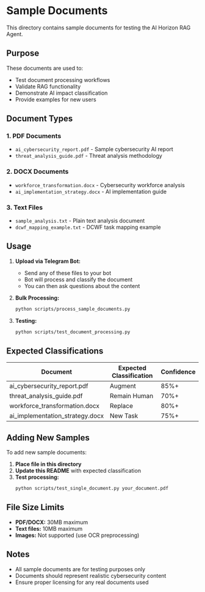 # Sample Documents

This directory contains sample documents for testing the AI Horizon RAG Agent.

## Purpose

These documents are used to:
- Test document processing workflows
- Validate RAG functionality
- Demonstrate AI impact classification
- Provide examples for new users

## Document Types

### 1. PDF Documents
- `ai_cybersecurity_report.pdf` - Sample cybersecurity AI report
- `threat_analysis_guide.pdf` - Threat analysis methodology

### 2. DOCX Documents  
- `workforce_transformation.docx` - Cybersecurity workforce analysis
- `ai_implementation_strategy.docx` - AI implementation guide

### 3. Text Files
- `sample_analysis.txt` - Plain text analysis document
- `dcwf_mapping_example.txt` - DCWF task mapping example

## Usage

1. **Upload via Telegram Bot:**
   - Send any of these files to your bot
   - Bot will process and classify the document
   - You can then ask questions about the content

2. **Bulk Processing:**
   ```bash
   python scripts/process_sample_documents.py
   ```

3. **Testing:**
   ```bash
   python scripts/test_document_processing.py
   ```

## Expected Classifications

| Document | Expected Classification | Confidence |
|----------|------------------------|------------|
| ai_cybersecurity_report.pdf | Augment | 85%+ |
| threat_analysis_guide.pdf | Remain Human | 70%+ |
| workforce_transformation.docx | Replace | 80%+ |
| ai_implementation_strategy.docx | New Task | 75%+ |

## Adding New Samples

To add new sample documents:

1. **Place file in this directory**
2. **Update this README** with expected classification
3. **Test processing:**
   ```bash
   python scripts/test_single_document.py your_document.pdf
   ```

## File Size Limits

- **PDF/DOCX:** 30MB maximum
- **Text files:** 10MB maximum
- **Images:** Not supported (use OCR preprocessing)

## Notes

- All sample documents are for testing purposes only
- Documents should represent realistic cybersecurity content
- Ensure proper licensing for any real documents used